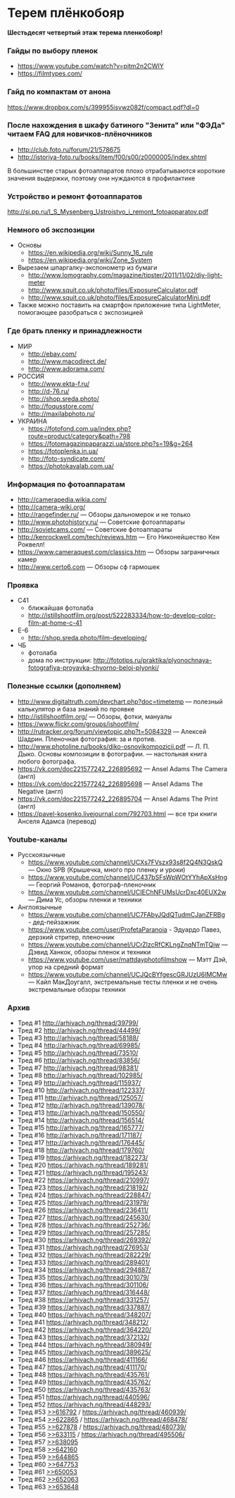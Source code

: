 # Терем плёнкобояр

**Шестьдесят четвертый этаж терема пленкобояр!**

### Гайды по выбору пленок

* <https://www.youtube.com/watch?v=pitm2n2CWIY>
* <https://filmtypes.com/>

### Гайд по компактам от анона

<https://www.dropbox.com/s/399955isvwz082f/compact.pdf?dl=0>

### После нахождения в шкафу батиного "Зенита" или "ФЭДа" читаем FAQ для новичков-плёночников

* <http://club.foto.ru/forum/21/578675>
* <http://istoriya-foto.ru/books/item/f00/s00/z0000005/index.shtml>

В большинстве старых фотоаппаратов плохо отрабатываются короткие значения выдержки, поэтому они нуждаются в профилактике

### Устройство и ремонт фотоаппаратов

<http://si.pp.ru/I_S_Mysenberg_Ustroistvo_i_remont_fotoapparatov.pdf>

### Немного об экспозиции

* Основы
    * <https://en.wikipedia.org/wiki/Sunny_16_rule>
    * <https://en.wikipedia.org/wiki/Zone_System>
* Вырезаем шпаргалку-экспонометр из бумаги
    * <http://www.lomography.com/magazine/tipster/2011/11/02/diy-light-meter>
    * <http://www.squit.co.uk/photo/files/ExposureCalculator.pdf>
    * <http://www.squit.co.uk/photo/files/ExposureCalculatorMini.pdf>
* Также можно поставить на смартфон приложение типа LightMeter, помогающее разобраться с экспозицией

### Где брать пленку и принадлежности

* МИР
    * <http://ebay.com/>
    * <http://www.macodirect.de/>
    * <http://www.adorama.com/>
* РОССИЯ
    * <http://www.ekta-f.ru/>
    * <http://d-76.ru/>
    * <http://shop.sreda.photo/>
    * <http://foqusstore.com/>
    * <http://maxilabphoto.ru/>
* УКРАИНА
    * <https://fotofond.com.ua/index.php?route=product/category&path=798>
    * <https://fotomagazinpaparazzi.ua/store.php?s=19&g=264>
    * <https://fotoplenka.in.ua/>
    * <http://foto-syndicate.com/>
    * <https://photokavalab.com.ua/>

### Информация по фотоаппаратам

* <http://camerapedia.wikia.com/>
* <http://camera-wiki.org/>
* <http://rangefinder.ru/> — Обзоры дальномерок и не только
* <http://www.photohistory.ru/> — Советские фотоаппараты
* <http://sovietcams.com/> — Советские фотоаппараты
* <http://kenrockwell.com/tech/reviews.htm> — Его Никонейшество Кен Роквелл!
* <https://www.cameraquest.com/classics.htm> — Обзоры заграничных камер
* <http://www.certo6.com> — Обзоры сф гармошек

### Проявка

* С41
    * ближайшая фотолаба
    * <http://istillshootfilm.org/post/522283334/how-to-develop-color-film-at-home-c-41>
* E-6
    * <http://shop.sreda.photo/film-developing/>
* ЧБ
    * фотолаба
    * дома по инструкции: <http://fototips.ru/praktika/plyonochnaya-fotografiya-proyavka-chyorno-beloj-plyonki/>

### Полезные ссылки (дополняем)

* <http://www.digitaltruth.com/devchart.php?doc=timetemp> — полезный калькулятор и база знаний по проявке
* <http://istillshootfilm.org/> — Обзоры, фотки, мануалы
* <https://www.flickr.com/groups/ishootfilm/>
* <http://rutracker.org/forum/viewtopic.php?t=5084329> — Алексей Шадрин. Пленочная фотография: за и против.
* <http://www.photoline.ru/books/diko-osnovikompozicii.pdf> — Л. П. Дыко. Основы композиции в фотографии. — настольная книга любого фотографа.
* <https://vk.com/doc221577242_226895692> — Ansel Adams The Camera (англ)
* <https://vk.com/doc221577242_226895698> — Ansel Adams The Negative (англ)
* <https://vk.com/doc221577242_226895704> — Ansel Adams The Print (англ)
* <https://pavel-kosenko.livejournal.com/792703.html> — все три книги Анселя Адамса (перевод)

### Youtube-каналы

* Русскоязычные
    * <https://www.youtube.com/channel/UCXs7FVszx93s8f2Q4N3QskQ> — Окно SPB (Крышечка, много про пленку и уроки)
    * <https://www.youtube.com/channel/UC437bSFsWpWOtYYhApXsHng> — Георгий Романов, фотограф-пленочник
    * <https://www.youtube.com/channel/UCIEChNFUMsUcrDxc40EUX2w> — Дима Ус, обзоры пленки и техники
* Англоязычные
    * <https://www.youtube.com/channel/UC7FAbyJQdQTudmCJanZFRBg> - дед-пейзажник
    * <https://www.youtube.com/user/ProfetaParanoia> - Эдуардо Павез, дерзкий стритер, пленочник
    * <https://www.youtube.com/channel/UCrZlzcRfCKLngZnqNTmTQjw> — Дэвид Ханкок, обзоры пленок и техники
    * <https://www.youtube.com/user/mattdayphotofilmshow> — Мэтт Дэй, упор на средний формат
    * <https://www.youtube.com/channel/UCJQcBYfgescGRJUzU6IMCMw> — Кайл МакДоугалл, экстремальные тесты пленки и не очень экстремальные обзоры техники

### Архив

* Тред #1 <http://arhivach.ng/thread/39799/>
* Тред #2 <http://arhivach.ng/thread/44499/>
* Тред #3 <http://arhivach.ng/thread/58188/>
* Тред #4 <http://arhivach.ng/thread/69985/>
* Тред #5 <http://arhivach.ng/thread/73510/>
* Тред #6 <http://arhivach.ng/thread/83856/>
* Тред #7 <http://arhivach.ng/thread/98381/>
* Тред #8 <http://arhivach.ng/thread/102985/>
* Тред #9 <http://arhivach.ng/thread/115937/>
* Тред #10 <http://arhivach.ng/thread/122337/>
* Тред #11 <http://arhivach.ng/thread/125057/>
* Тред #12 <http://arhivach.ng/thread/139078/>
* Тред #13 <http://arhivach.ng/thread/150550/>
* Тред #14 <http://arhivach.ng/thread/156514/>
* Тред #15 <http://arhivach.ng/thread/165777/>
* Тред #16 <http://arhivach.ng/thread/171187/>
* Тред #17 <http://arhivach.ng/thread/176445/>
* Тред #18 <http://arhivach.ng/thread/179760/>
* Тред #19 <https://arhivach.ng/thread/182273/>
* Тред #20 <https://arhivach.ng/thread/189281/>
* Тред #21 <https://arhivach.ng/thread/195243/>
* Тред #22 <https://arhivach.ng/thread/210997/>
* Тред #23 <https://arhivach.ng/thread/218192/>
* Тред #24 <https://arhivach.ng/thread/228847/>
* Тред #25 <https://arhivach.ng/thread/231979/>
* Тред #26 <https://arhivach.ng/thread/236411/>
* Тред #27 <https://arhivach.ng/thread/245630/>
* Тред #28 <https://arhivach.ng/thread/252736/>
* Тред #29 <https://arhivach.ng/thread/257285/>
* Тред #30 <https://arhivach.ng/thread/269392/>
* Тред #31 <https://arhivach.ng/thread/276953/>
* Тред #32 <https://arhivach.ng/thread/282229/>
* Тред #33 <https://arhivach.ng/thread/289401/>
* Тред #34 <https://arhivach.ng/thread/294887/>
* Тред #35 <https://arhivach.ng/thread/301079/>
* Тред #36 <https://arhivach.ng/thread/301106/>
* Тред #37 <https://arhivach.ng/thread/316448/>
* Тред #38 <https://arhivach.ng/thread/331257/>
* Тред #39 <https://arhivach.ng/thread/337887/>
* Тред #40 <https://arhivach.ng/thread/348207/>
* Тред #41 <https://arhivach.ng/thread/348212/>
* Тред #42 <https://arhivach.ng/thread/364220/>
* Тред #43 <https://arhivach.ng/thread/372132/>
* Тред #44 <https://arhivach.ng/thread/380949/>
* Тред #45 <https://arhivach.ng/thread/389625/>
* Тред #46 <https://arhivach.ng/thread/411166/>
* Тред #47 <https://arhivach.ng/thread/411170/>
* Тред #48 <https://arhivach.ng/thread/435761/>
* Тред #49 <https://arhivach.ng/thread/435762/>
* Тред #50 <https://arhivach.ng/thread/435763/>
* Тред #51 <https://arhivach.ng/thread/440596/>
* Тред #52 <https://arhivach.ng/thread/448293/>
* Тред #53 [>>616792](https://2ch.hk/p/res/616792.html) / <https://arhivach.ng/thread/460939/>
* Тред #54 [>>622865](https://2ch.hk/p/res/622865.html) / <https://arhivach.ng/thread/468478/>
* Тред #55 [>>627878](https://2ch.hk/p/res/627878.html) / <https://arhivach.ng/thread/480739/>
* Тред #56 [>>633115](https://2ch.hk/p/res/633115.html) / <https://arhivach.ng/thread/495506/>
* Тред #57 [>>638095](https://2ch.hk/p/res/638095.html)
* Тред #58 [>>642160](https://2ch.hk/p/res/642160.html)
* Тред #59 [>>644865](https://2ch.hk/p/res/644865.html)
* Тред #60 [>>647753](https://2ch.hk/p/res/647753.html)
* Тред #61 [>>650053](https://2ch.hk/p/res/650053.html)
* Тред #62 [>>652063](https://2ch.hk/p/res/652063.html)
* Тред #63 [>>653648](https://2ch.hk/p/res/653648.html)